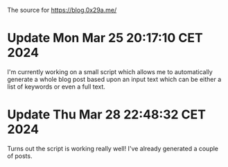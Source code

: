 The source for https://blog.0x29a.me/

# Update Mon Mar 25 20:17:10 CET 2024

I'm currently working on a small script which 
allows me to automatically generate a whole blog post
based upon an input text which can be either
a list of keywords or even a full text. 

# Update Thu Mar 28 22:48:32 CET 2024

Turns out the script is working really well!
I've already generated a couple of posts.
